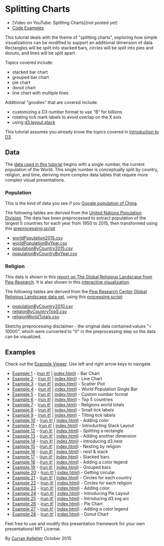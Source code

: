 # Splitting Charts

 * [Video on YouTube: Splitting Charts](not posted yet)
 * [Code Examples](http://curran.github.io/screencasts/splittingCharts/examples/viewer/#/)

This tutorial deals with the theme of "splitting charts", exploring how simple visualizations can be modified to support an additional dimension of data. Rectangles will be split into stacked bars, circles will be split into pies and donuts, and lines will be split apart.

Topics covered include:

 * stacked bar chart
 * grouped bar chart
 * pie chart
 * donut chart
 * line chart with multiple lines

Additional "goodies" that are covered include:

 * customizing a D3 number format to use "B" for billions
 * rotating tick mark labels to avoid overlap on the X axis
 * using [d3.layout.stack](https://github.com/mbostock/d3/wiki/Stack-Layout)

This tutorial assumes you already know the topics covered in [Introduction to D3](https://github.com/curran/screencasts/tree/gh-pages/introToD3).

## Data

The [data used in this tutorial](./datasets) begins with a single number, the current population of the World. This single number is conceptually split by country, religion, and time, deriving more complex data tables that require more complex visual presentations.

### Population

This is the kind of data you see if you [Google population of China](https://www.google.com/webhp?sourceid=chrome-instant&ion=1&espv=2&ie=UTF-8#q=population%20of%20china).

The following tables are derived from the [United Nations Population Division](http://esa.un.org/unpd/wpp/DVD/). The data has been preprocessed to extract population of the largest 5 countries for each year from 1950 to 2015, then transformed using this [preprocessing script](https://github.com/curran/data/blob/gh-pages/un/population/2015Extract/process.js)

 * [worldPopulation2015.csv](https://github.com/curran/screencasts/blob/gh-pages/splittingCharts/datasets/worldPopulation2015.csv)
 * [worldPopulationByYear.csv](https://github.com/curran/screencasts/blob/gh-pages/splittingCharts/datasets/worldPopulationByYear.csv)
 * [populationByCountry2015.csv](https://github.com/curran/screencasts/blob/gh-pages/splittingCharts/datasets/populationByCountry2015.csv)
 * [populationByCountryByYear.csv](https://github.com/curran/screencasts/blob/gh-pages/splittingCharts/datasets/populationByCountryByYear.csv)

### Religion

This data is shown in this [report on The Global Religious Landscape from Pew Research](http://www.pewforum.org/2012/12/18/global-religious-landscape-exec/). It is also shown in this [interactive visualization](http://www.globalreligiousfutures.org/explorer#/?subtopic=15&chartType=bar&year=2010&data_type=number&religious_affiliation=all&destination=to&countries=Worldwide&age_group=all&pdfMode=false).

The following tables are derived from the [Pew Research Center Global Religious Landscape data set](https://github.com/curran/data/tree/gh-pages/pew/religion), using this [processing script](https://github.com/curran/data/blob/gh-pages/pew/religion/processed/process.js):

 * [populationByCountry2010.csv](https://github.com/curran/screencasts/blob/gh-pages/splittingCharts/datasets/populationByCountry2010.csv)
 * [religionByCountryTop5.csv](https://github.com/curran/screencasts/blob/gh-pages/splittingCharts/datasets/religionByCountryTop5.csv)
 * [religionWorldTotals.csv](https://github.com/curran/screencasts/blob/gh-pages/splittingCharts/datasets/religionWorldTotals.csv)

Sketchy preprocessing disclaimer - the original data contained values "< 10000", which were converted to "0" in the preprocessing step so the data can be visualized.

## Examples

Check out the [Example Viewer](http://curran.github.io/screencasts/splittingCharts/examples/viewer/#/1). Use left and right arrow keys to navigate.

 * [Example 1](http://curran.github.io/screencasts/splittingCharts/examples/viewer/#/1) - ([run it!](http://curran.github.io/screencasts/splittingCharts/examples/code/snapshot01) | [index.html](http://curran.github.io/screencasts/splittingCharts/examples/viewer/#/1/index.html)) - Bar Chart
 * [Example 2](http://curran.github.io/screencasts/splittingCharts/examples/viewer/#/2) - ([run it!](http://curran.github.io/screencasts/splittingCharts/examples/code/snapshot02) | [index.html](http://curran.github.io/screencasts/splittingCharts/examples/viewer/#/2/index.html)) - Line Chart
 * [Example 3](http://curran.github.io/screencasts/splittingCharts/examples/viewer/#/3) - ([run it!](http://curran.github.io/screencasts/splittingCharts/examples/code/snapshot03) | [index.html](http://curran.github.io/screencasts/splittingCharts/examples/viewer/#/3/index.html)) - Scatter Plot
 * [Example 4](http://curran.github.io/screencasts/splittingCharts/examples/viewer/#/4) - ([run it!](http://curran.github.io/screencasts/splittingCharts/examples/code/snapshot04) | [index.html](http://curran.github.io/screencasts/splittingCharts/examples/viewer/#/4/index.html)) - World Population Single Bar
 * [Example 5](http://curran.github.io/screencasts/splittingCharts/examples/viewer/#/5) - ([run it!](http://curran.github.io/screencasts/splittingCharts/examples/code/snapshot05) | [index.html](http://curran.github.io/screencasts/splittingCharts/examples/viewer/#/5/index.html)) - Custom number format
 * [Example 6](http://curran.github.io/screencasts/splittingCharts/examples/viewer/#/6) - ([run it!](http://curran.github.io/screencasts/splittingCharts/examples/code/snapshot06) | [index.html](http://curran.github.io/screencasts/splittingCharts/examples/viewer/#/6/index.html)) - Top 5 countries
 * [Example 7](http://curran.github.io/screencasts/splittingCharts/examples/viewer/#/7) - ([run it!](http://curran.github.io/screencasts/splittingCharts/examples/code/snapshot07) | [index.html](http://curran.github.io/screencasts/splittingCharts/examples/viewer/#/7/index.html)) - Religions world totals
 * [Example 8](http://curran.github.io/screencasts/splittingCharts/examples/viewer/#/8) - ([run it!](http://curran.github.io/screencasts/splittingCharts/examples/code/snapshot08) | [index.html](http://curran.github.io/screencasts/splittingCharts/examples/viewer/#/8/index.html)) - Small tick labels
 * [Example 9](http://curran.github.io/screencasts/splittingCharts/examples/viewer/#/9) - ([run it!](http://curran.github.io/screencasts/splittingCharts/examples/code/snapshot09) | [index.html](http://curran.github.io/screencasts/splittingCharts/examples/viewer/#/9/index.html)) - Tilting tick labels
 * [Example 10](http://curran.github.io/screencasts/splittingCharts/examples/viewer/#/10) - ([run it!](http://curran.github.io/screencasts/splittingCharts/examples/code/snapshot10) | [index.html](http://curran.github.io/screencasts/splittingCharts/examples/viewer/#/10/index.html)) - Adding color
 * [Example 11](http://curran.github.io/screencasts/splittingCharts/examples/viewer/#/11) - ([run it!](http://curran.github.io/screencasts/splittingCharts/examples/code/snapshot11) | [index.html](http://curran.github.io/screencasts/splittingCharts/examples/viewer/#/11/index.html)) - Introducting Stack Layout
 * [Example 12](http://curran.github.io/screencasts/splittingCharts/examples/viewer/#/12) - ([run it!](http://curran.github.io/screencasts/splittingCharts/examples/code/snapshot12) | [index.html](http://curran.github.io/screencasts/splittingCharts/examples/viewer/#/12/index.html)) - Splitting a rectangle
 * [Example 13](http://curran.github.io/screencasts/splittingCharts/examples/viewer/#/13) - ([run it!](http://curran.github.io/screencasts/splittingCharts/examples/code/snapshot13) | [index.html](http://curran.github.io/screencasts/splittingCharts/examples/viewer/#/13/index.html)) - Adding another dimension
 * [Example 14](http://curran.github.io/screencasts/splittingCharts/examples/viewer/#/14) - ([run it!](http://curran.github.io/screencasts/splittingCharts/examples/code/snapshot14) | [index.html](http://curran.github.io/screencasts/splittingCharts/examples/viewer/#/14/index.html)) - Introducing d3.nest
 * [Example 15](http://curran.github.io/screencasts/splittingCharts/examples/viewer/#/15) - ([run it!](http://curran.github.io/screencasts/splittingCharts/examples/code/snapshot15) | [index.html](http://curran.github.io/screencasts/splittingCharts/examples/viewer/#/15/index.html)) - Nesting by religion
 * [Example 16](http://curran.github.io/screencasts/splittingCharts/examples/viewer/#/16) - ([run it!](http://curran.github.io/screencasts/splittingCharts/examples/code/snapshot16) | [index.html](http://curran.github.io/screencasts/splittingCharts/examples/viewer/#/16/index.html)) - nest & stack
 * [Example 17](http://curran.github.io/screencasts/splittingCharts/examples/viewer/#/17) - ([run it!](http://curran.github.io/screencasts/splittingCharts/examples/code/snapshot17) | [index.html](http://curran.github.io/screencasts/splittingCharts/examples/viewer/#/17/index.html)) - Stacked bars
 * [Example 18](http://curran.github.io/screencasts/splittingCharts/examples/viewer/#/18) - ([run it!](http://curran.github.io/screencasts/splittingCharts/examples/code/snapshot18) | [index.html](http://curran.github.io/screencasts/splittingCharts/examples/viewer/#/18/index.html)) - Adding a color legend
 * [Example 19](http://curran.github.io/screencasts/splittingCharts/examples/viewer/#/19) - ([run it!](http://curran.github.io/screencasts/splittingCharts/examples/code/snapshot19) | [index.html](http://curran.github.io/screencasts/splittingCharts/examples/viewer/#/19/index.html)) - Grouped bars
 * [Example 20](http://curran.github.io/screencasts/splittingCharts/examples/viewer/#/20) - ([run it!](http://curran.github.io/screencasts/splittingCharts/examples/code/snapshot20) | [index.html](http://curran.github.io/screencasts/splittingCharts/examples/viewer/#/20/index.html)) - Getting circular
 * [Example 21](http://curran.github.io/screencasts/splittingCharts/examples/viewer/#/21) - ([run it!](http://curran.github.io/screencasts/splittingCharts/examples/code/snapshot21) | [index.html](http://curran.github.io/screencasts/splittingCharts/examples/viewer/#/21/index.html)) - Circles for each country
 * [Example 22](http://curran.github.io/screencasts/splittingCharts/examples/viewer/#/22) - ([run it!](http://curran.github.io/screencasts/splittingCharts/examples/code/snapshot22) | [index.html](http://curran.github.io/screencasts/splittingCharts/examples/viewer/#/22/index.html)) - Circles for each religion
 * [Example 23](http://curran.github.io/screencasts/splittingCharts/examples/viewer/#/23) - ([run it!](http://curran.github.io/screencasts/splittingCharts/examples/code/snapshot23) | [index.html](http://curran.github.io/screencasts/splittingCharts/examples/viewer/#/23/index.html)) - Adding color
 * [Example 24](http://curran.github.io/screencasts/splittingCharts/examples/viewer/#/24) - ([run it!](http://curran.github.io/screencasts/splittingCharts/examples/code/snapshot24) | [index.html](http://curran.github.io/screencasts/splittingCharts/examples/viewer/#/24/index.html)) - Introducing Pie Layout
 * [Example 25](http://curran.github.io/screencasts/splittingCharts/examples/viewer/#/25) - ([run it!](http://curran.github.io/screencasts/splittingCharts/examples/code/snapshot25) | [index.html](http://curran.github.io/screencasts/splittingCharts/examples/viewer/#/25/index.html)) - Introducing d3.svg.arc
 * [Example 26](http://curran.github.io/screencasts/splittingCharts/examples/viewer/#/26) - ([run it!](http://curran.github.io/screencasts/splittingCharts/examples/code/snapshot26) | [index.html](http://curran.github.io/screencasts/splittingCharts/examples/viewer/#/26/index.html)) - Pie Chart
 * [Example 27](http://curran.github.io/screencasts/splittingCharts/examples/viewer/#/27) - ([run it!](http://curran.github.io/screencasts/splittingCharts/examples/code/snapshot27) | [index.html](http://curran.github.io/screencasts/splittingCharts/examples/viewer/#/27/index.html)) - Adding a color legend
 * [Example 28](http://curran.github.io/screencasts/splittingCharts/examples/viewer/#/28) - ([run it!](http://curran.github.io/screencasts/splittingCharts/examples/code/snapshot28) | [index.html](http://curran.github.io/screencasts/splittingCharts/examples/viewer/#/28/index.html)) - Donut Chart

Feel free to use and modify this presentation framework for your own presentations! MIT License.

By [Curran Kelleher](https://github.com/curran/portfolio) October 2015
